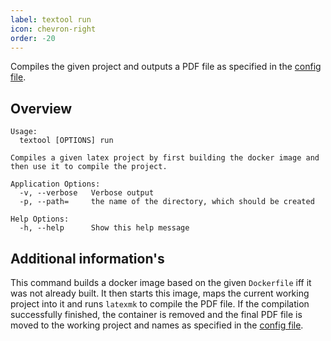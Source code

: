 ```yaml
---
label: textool run
icon: chevron-right
order: -20
---
```


Compiles the given project and outputs a PDF file as specified in the [config file](../config.md).  
## Overview

```shell
Usage:
  textool [OPTIONS] run

Compiles a given latex project by first building the docker image and then use it to compile the project.

Application Options:
  -v, --verbose   Verbose output
  -p, --path=     the name of the directory, which should be created

Help Options:
  -h, --help      Show this help message
```

## Additional information's

This command builds a docker image based on the given `Dockerfile` iff it was not already built.
It then starts this image, maps the current working project into it and runs `latexmk` to compile the PDF file.
If the compilation successfully finished, the container is removed and the final PDF file is moved to the working project and 
names as specified in the [config file](../config.md).  